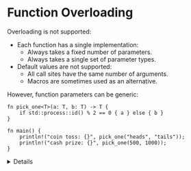 # Function Overloading

Overloading is not supported:

* Each function has a single implementation:
  * Always takes a fixed number of parameters.
  * Always takes a single set of parameter types.
* Default values are not supported:
  * All call sites have the same number of arguments.
  * Macros are sometimes used as an alternative.

However, function parameters can be generic:

```rust,editable
fn pick_one<T>(a: T, b: T) -> T {
    if std::process::id() % 2 == 0 { a } else { b }
}

fn main() {
    println!("coin toss: {}", pick_one("heads", "tails"));
    println!("cash prize: {}", pick_one(500, 1000));
}
```

<details>

* When using generics, the standard library's `Into<T>` can provide a kind of limited
  polymorphism on argument types. We will see more details in exercise 7.1.

</defails>

